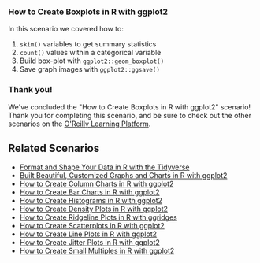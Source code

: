 ### How to Create Boxplots in R with ggplot2

In this scenario we covered how to:

1. `skim()` variables to get summary statistics
2. `count()` values within a categorical variable
3. Build box-plot with `ggplot2::geom_boxplot()`
4. Save graph images with `ggplot2::ggsave()`

### Thank you!

We've concluded the "How to Create Boxplots in R with ggplot2" scenario! Thank you for completing this scenario, and be sure to check out the other scenarios on the [O'Reilly Learning Platform](https://learning.oreilly.com/).

## Related Scenarios

* [Format and Shape Your Data in R with the Tidyverse](https://learning.oreilly.com/scenarios/-/9781492079064)
* [Built Beautiful, Customized Graphs and Charts in R with ggplot2](https://learning.oreilly.com/scenarios/-/9781492079071)
* [How to Create Column Charts in R with ggplot2](https://learning.oreilly.com/scenarios/-/9781098107390)
* [How to Create Bar Charts in R with ggplot2](https://learning.oreilly.com/scenarios/-/9781492079088)
* [How to Create Histograms in R with ggplot2](https://learning.oreilly.com/scenarios/-/9781098107406)
* [How to Create Density Plots in R with ggplot2](https://learning.oreilly.com/scenarios/-/9781098107543)
* [How to Create Ridgeline Plots in R with ggridges](https://learning.oreilly.com/scenarios/-/9781098107550)
* [How to Create Scatterplots in R with ggplot2](https://learning.oreilly.com/scenarios/-/9781098107444)
* [How to Create Line Plots in R with ggplot2](https://learning.oreilly.com/scenarios/-/9781098107413)
* [How to Create Jitter Plots in R with ggplot2](https://learning.oreilly.com/scenarios/-/9781098107734)
* [How to Create Small Multiples in R with ggplot2](https://learning.oreilly.com/scenarios/-/9781098107741)
